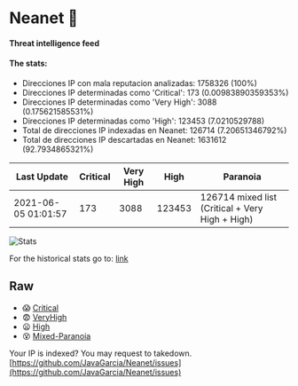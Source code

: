 # Neanet :hocho:
#### Threat intelligence feed
#### The stats:

- Direcciones IP con mala reputacion analizadas: 1758326 (100%)
- Direcciones IP determinadas como 'Critical':  173 (0.00983890359353%)
- Direcciones IP determinadas como 'Very High':  3088 (0.175621585531%)
- Direcciones IP determinadas como 'High':  123453 (7.0210529788)
- Total de direcciones IP indexadas en Neanet:  126714 (7.20651346792%)
- Total de direcciones IP descartadas en Neanet:  1631612 (92.7934865321%)

| Last Update | Critical | Very High | High | Paranoia |
| --- | --- | --- | --- | --- |
| 2021-06-05 01:01:57 | 173 | 3088 | 123453 | 126714 mixed list (Critical + Very High + High)|

![Stats](https://docs.google.com/spreadsheets/d/e/2PACX-1vSnaNMIXVabIpDJjufMlzH7poXnshF3mgd8Is1g9ytUEzVsP5my4Trn8f-xkoLLQ38xpL3HtmUexLo6/pubchart?oid=501124687&format=image)

For the historical stats go to: [link](/stats.csv)
## Raw
- :scream: [Critical](https://raw.githubusercontent.com/JavaGarcia/Neanet/master/blacklists/neanet_critical.txt)
- :fearful: [VeryHigh](https://raw.githubusercontent.com/JavaGarcia/Neanet/master/blacklists/neanet_veryHigh.txtt)
- :frowning: [High](https://raw.githubusercontent.com/JavaGarcia/Neanet/master/blacklists/neanet_high.txt)
- :dizzy_face: [Mixed-Paranoia](https://raw.githubusercontent.com/JavaGarcia/Neanet/master/blacklists/neanet_all.txt)


Your IP is indexed? You may request to takedown. [https://github.com/JavaGarcia/Neanet/issues](https://github.com/JavaGarcia/Neanet/issues)















































































































































































































































































































































































































































































































































































































































































































































































































































































































































































































































































































































































































































































































































































































































































































































































































































































































































































































































































































































































































































































































































































































































































































































































































































































































































































































































































































































































































































































































































































































































































































































































































































































































































































































































































































































































































































































































































































































































































































































































































































































































































































































































































































































































































































































































































































































































































































































































































































































































































































































































































































































































































































































































































































































































































































































































































































































































































































































































































































































































































































































































































































































































































































































































































































































































































































































































































































































































































































































































































































































